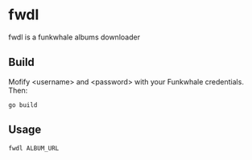 # fwdl

fwdl is a funkwhale albums downloader

## Build

Mofify \<username\> and \<password\> with your Funkwhale credentials. Then:

`go build`

## Usage

`fwdl ALBUM_URL`

